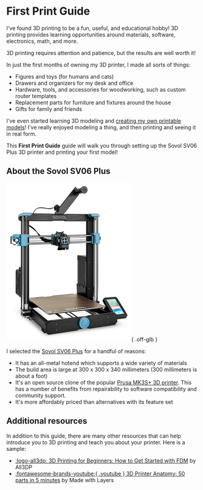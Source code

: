 # First Print Guide

I've found 3D printing to be a fun, useful, and educational hobby! 3D printing
provides learning opportunities around materials, software, electronics, math,
and more.

3D printing requires attention and patience, but the results are well worth it!

In just the first months of owning my 3D printer, I made all sorts of things:

* Figures and toys (for humans and cats)
* Drawers and organizers for my desk and office
* Hardware, tools, and accessories for woodworking, such as custom router
  templates
* Replacement parts for furniture and fixtures around the house
* Gifts for family and friends

I've even started learning 3D modeling and
[creating my own printable models][printables-profile]!
I've really enjoyed modeling a thing, and then printing and seeing it in real
form.

This **First Print Guide** guide will walk you through setting up the Sovol SV06
Plus 3D printer and printing your first model!

## About the Sovol SV06 Plus

![Sovol SV06 Plus product photo][sovol-sv06-plus-product-photo]{ .off-glb }

I selected the [Sovol SV06 Plus][sovol-sv06-plus] for a handful of reasons:

* It has an all-metal hotend which supports a wide variety of materials
* The build area is large at 300 x 300 x 340 millimeters
  (300 millimeters is about a foot)
* It's an open source clone of the popular
  [Prusa MK3S+ 3D printer][prusa-mk3s+]. This has a number of benefits from
  repairability to software compatibility and community support.
* It's more affordably priced than alternatives with its feature set

## Additional resources

In addition to this guide, there are many other resources that can help
introduce you to 3D printing and teach you about your printer. Here is a sample:

* [:logo-all3dp: 3D Printing for Beginners: How to Get Started with FDM][all3dp-beginner-guide] by All3DP
* [:fontawesome-brands-youtube:{ .youtube } 3D Printer Anatomy: 50 parts in 5 minutes][made-with-layers-3d-printer-anatomy] by Made with Layers


[all3dp-beginner-guide]: https://all3dp.com/2/3d-printing-for-beginners-all-you-need-to-know-to-get-started/
[printables-profile]: https://www.printables.com/@bulbasaur0
[prusa-mk3s+]: https://www.prusa3d.com/product/original-prusa-i3-mk3s-3d-printer-3/
[sovol-sv06-plus]: https://sovol3d.com/products/sovol-sv06-plus-fully-open-source-3d-printer-with-linear-rail-structure
[sovol-sv06-plus-product-photo]: ../img/sovol-sv06-plus-product-photo.png
[made-with-layers-3d-printer-anatomy]: https://www.youtube.com/watch?v=KZi3esvQ02w
